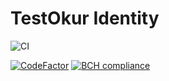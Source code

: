 # TestOkur Identity

![CI](https://github.com/testokur/testokur-identity/workflows/CI/badge.svg)

[![CodeFactor](https://www.codefactor.io/repository/github/testokur/testokur-identity/badge)](https://www.codefactor.io/repository/github/testokur/testokur-identity)
[![BCH compliance](https://bettercodehub.com/edge/badge/testokur/testokur-identity?branch=master)](https://bettercodehub.com/)